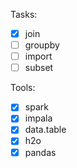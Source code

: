 Tasks:
  - [x] join
  - [ ] groupby
  - [ ] import
  - [ ] subset

Tools:
  - [x] spark
  - [x] impala
  - [x] data.table
  - [x] h2o
  - [x] pandas